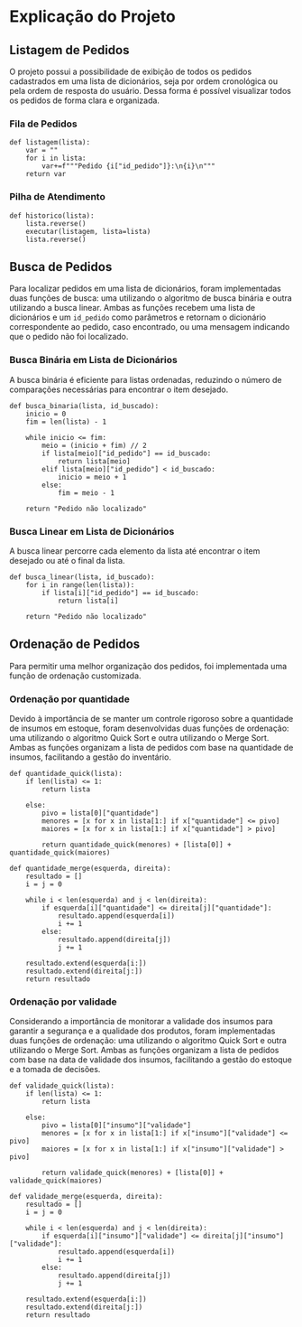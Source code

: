 # Explicação do Projeto

## Listagem de Pedidos
O projeto possui a possibilidade de exibição de todos os pedidos cadastrados em uma lista de dicionários, seja por ordem cronológica ou pela ordem de resposta do usuário. Dessa forma é possível visualizar todos os pedidos de forma clara e organizada.

### Fila de Pedidos
```
def listagem(lista):
    var = ""
    for i in lista:
        var+=f"""Pedido {i["id_pedido"]}:\n{i}\n"""
    return var
```
### Pilha de Atendimento
```
def historico(lista):
    lista.reverse()
    executar(listagem, lista=lista)
    lista.reverse()
```

## Busca de Pedidos
Para localizar pedidos em uma lista de dicionários, foram implementadas duas funções de busca: uma utilizando o algoritmo de busca binária e outra utilizando a busca linear. Ambas as funções recebem uma lista de dicionários e um `id_pedido` como parâmetros e retornam o dicionário correspondente ao pedido, caso encontrado, ou uma mensagem indicando que o pedido não foi localizado.

### Busca Binária em Lista de Dicionários
A busca binária é eficiente para listas ordenadas, reduzindo o número de comparações necessárias para encontrar o item desejado.
```
def busca_binaria(lista, id_buscado):
    inicio = 0
    fim = len(lista) - 1

    while inicio <= fim:
        meio = (inicio + fim) // 2
        if lista[meio]["id_pedido"] == id_buscado:
            return lista[meio]
        elif lista[meio]["id_pedido"] < id_buscado:
            inicio = meio + 1
        else:
            fim = meio - 1

    return "Pedido não localizado"
```

### Busca Linear em Lista de Dicionários
A busca linear percorre cada elemento da lista até encontrar o item desejado ou até o final da lista.
```
def busca_linear(lista, id_buscado):
    for i in range(len(lista)):
        if lista[i]["id_pedido"] == id_buscado:
            return lista[i]

    return "Pedido não localizado"
```

## Ordenação de Pedidos
Para permitir uma melhor organização dos pedidos, foi implementada uma função de ordenação customizada.

### Ordenação por quantidade
Devido à importância de se manter um controle rigoroso sobre a quantidade de insumos em estoque, foram desenvolvidas duas funções de ordenação: uma utilizando o algoritmo Quick Sort e outra utilizando o Merge Sort. Ambas as funções organizam a lista de pedidos com base na quantidade de insumos, facilitando a gestão do inventário.
```
def quantidade_quick(lista):
    if len(lista) <= 1:
        return lista

    else:
        pivo = lista[0]["quantidade"]
        menores = [x for x in lista[1:] if x["quantidade"] <= pivo]
        maiores = [x for x in lista[1:] if x["quantidade"] > pivo]

        return quantidade_quick(menores) + [lista[0]] + quantidade_quick(maiores)
```
```
def quantidade_merge(esquerda, direita):
    resultado = []
    i = j = 0

    while i < len(esquerda) and j < len(direita):
        if esquerda[i]["quantidade"] <= direita[j]["quantidade"]:
            resultado.append(esquerda[i])
            i += 1
        else:
            resultado.append(direita[j])
            j += 1

    resultado.extend(esquerda[i:])
    resultado.extend(direita[j:])
    return resultado
```

### Ordenação por validade
Considerando a importância de monitorar a validade dos insumos para garantir a segurança e a qualidade dos produtos, foram implementadas duas funções de ordenação: uma utilizando o algoritmo Quick Sort e outra utilizando o Merge Sort. Ambas as funções organizam a lista de pedidos com base na data de validade dos insumos, facilitando a gestão do estoque e a tomada de decisões.
```
def validade_quick(lista):
    if len(lista) <= 1:
        return lista

    else:
        pivo = lista[0]["insumo"]["validade"]
        menores = [x for x in lista[1:] if x["insumo"]["validade"] <= pivo]
        maiores = [x for x in lista[1:] if x["insumo"]["validade"] > pivo]

        return validade_quick(menores) + [lista[0]] + validade_quick(maiores)
```
```
def validade_merge(esquerda, direita):
    resultado = []
    i = j = 0

    while i < len(esquerda) and j < len(direita):
        if esquerda[i]["insumo"]["validade"] <= direita[j]["insumo"]["validade"]:
            resultado.append(esquerda[i])
            i += 1
        else:
            resultado.append(direita[j])
            j += 1

    resultado.extend(esquerda[i:])
    resultado.extend(direita[j:])
    return resultado
```